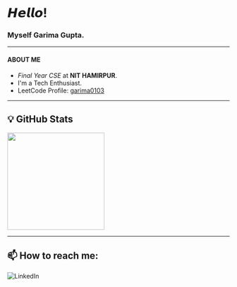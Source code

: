 # 𝙃𝙚𝙡𝙡𝙤!

### Myself Garima Gupta.<hr>
#### ABOUT ME

-  _Final Year_  _CSE_ at **NIT HAMIRPUR**.
- I'm a Tech Enthusiast.
- LeetCode Profile:  <a href="https://leetcode.com/garima0103/">garima0103</a>

  
<hr>

## :bulb: GitHub Stats

 <a href="https://github.com/garima010303">
  <img height="220em" src="https://github-readme-stats.vercel.app/api?username=garima010303&theme=dracula&include_all_commits=true&count_private=true&show_icons=true" />
</a>

 <hr>
 
 ## 📫 How to reach me:

<a rel="https://www.linkedin.com/in/garima-gupta-8a5908205/" target="_blank" ><img alt="LinkedIn" src="https://img.shields.io/badge/linkedin%20-%230070B5.svg?&style=for-the-badge&logo=linkedin&logoColor=white"/></a>


